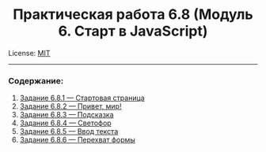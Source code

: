 <!-- SkillFactory PHPDEV-34 Рыков Денис-->

<h1 align="center">Практическая работа 6.8 (Модуль 6. Старт в JavaScript)</h1>

License: [MIT](./license.md "Смотреть лицензию")

---

### Содержание:

1. [Задание 6.8.1 — Стартовая страница](index.html)
2. [Задание 6.8.2 — Привет, мир!](task1/index.html)
3. [Задание 6.8.3 — Подсказка](task2/index.html)
4. [Задание 6.8.4 — Светофор](task3/index.html)
5. [Задание 6.8.5 — Ввод текста](task4/index.html)
6. [Задание 6.8.6 — Перехват формы](task5/index.html)